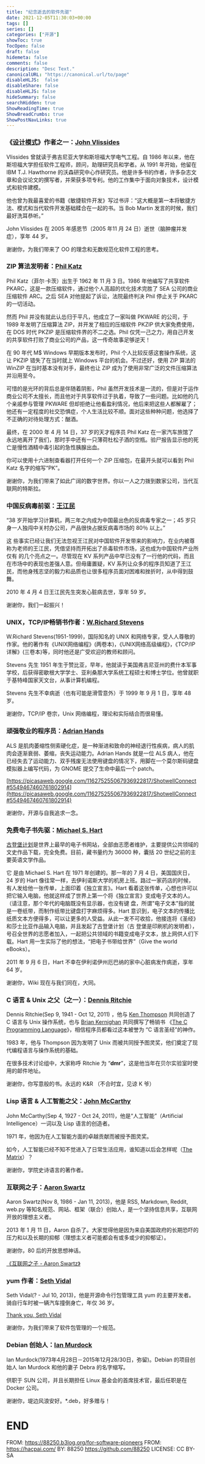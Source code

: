 ```yaml
---
title: "纪念逝去的软件先驱"
date: 2021-12-05T11:30:03+00:00
tags: []
series: []
categories: ["开源"]
showToc: true
TocOpen: false
draft: false
hidemeta: false
comments: false
description: "Desc Text."
canonicalURL: "https://canonical.url/to/page"
disableHLJS:  false
disableShare: false
disableHLJS: false
hideSummary: false
searchHidden: true
ShowReadingTime: true
ShowBreadCrumbs: true
ShowPostNavLinks: true
---
```


### 《[设计模式](http://en.wikipedia.org/wiki/Design_Patterns_%28book%29)》作者之一：[John Vlissides](http://en.wikipedia.org/wiki/John_Vlissides)

Vlissides 曾就读于弗吉尼亚大学和斯坦福大学电气工程。自 1986 年以来，他在斯坦福大学担任软件工程师，顾问，助理研究员和学者。从 1991 年开始，他留在 IBM T.J. Hawthorne 的沃森研究中心作研究员。他是许多书的作者，许多杂志文章和会议论文的撰写者，并荣获多项专利。他的工作集中于面向对象技术，设计模式和软件建模。  
  
他也曾为我最喜爱的书籍《敏捷软件开发》写过书评：“这大概是第一本将敏捷方法、模式和当代软件开发基础糅合在一起的书。当 Bob Martin 发言的时候，我们最好洗耳恭听。”  
  
John Vlissides 在 2005 年感恩节（2005 年11 月 24 日）逝世（脑肿瘤并发症），享年 44 岁。

 

谢谢你，为我们带来了 OO 的理念和无数规范化软件工程的思考。  

### ZIP 算法发明者：[Phil Katz](http://en.wikipedia.org/wiki/Phil_Katz)

Phil Katz（菲尔·卡茨）出生于 1962 年 11 月 3 日。1986 年他编写了共享软件 PKARC，这是一款压缩软件，通过他个人高超的优化技术完胜了 SEA 公司的商业压缩软件 ARC。之后 SEA 对他提起了诉讼，法院最终判决 Phil 停止关于 PKARC 的一切活动。

然而 Phil 并没有就此认怂归于平凡，他成立了一家叫做 PKWARE 的公司，于 1989 年发明了压缩算法 ZIP，并开发了相应的压缩软件 PKZIP 供大家免费使用，在 DOS 时代 PKZIP 是压缩软件界的不二之选。Phil 仅凭一己之力，用自己开发的共享软件打败了商业公司的产品，这一传奇故事足够逆天！

在 90 年代 M$ Windows 早期版本发布时，Phil 个人比较反感这套操作系统，这让 PKZIP 错失了在当时就上 Windows 平台的机会。不过还好，使用 ZIP 算法的 WinZIP 在当时基本没有对手，最终也让 ZIP 成为了使用非常广泛的文件压缩算法并沿用至今。

可惜的是光环的背后总是伴随着阴影，Phil 虽然开发技术是一流的，但是对于运作商业公司不太擅长，而且他对于共享软件过于执着，导致了一些问题。比如他的几个亲戚参与管理 PKWARE 但却拒绝让他看盈利情况，他后来把这些人都解雇了；他还有一定程度的社交恐惧症，个人生活比较不顺。面对这些种种问题，他选择了不正确的对待处理方式：酗酒。

最终，在 2000 年 4 月 14 日，37 岁的天才程序员 Phil Katz 在一家汽车旅馆了永远地离开了我们，那时手中还有一只薄荷杜松子酒的空瓶。验尸报告显示他的死亡是慢性酒精中毒引起的急性胰腺出血。

你可以使用十六进制查看器打开任何一个 ZIP 压缩包，在最开头就可以看到 Phil Katz 名字的缩写“PK”。

谢谢你，为我们带来了如此广阔的数字世界。你以一人之力拨到数家公司，当代互联网的特斯拉。  

### 中国反病毒前驱：[王江民](http://baike.baidu.com/view/82709.htm)

“38 岁开始学习计算机，两三年之内成为中国最出色的反病毒专家之一；45 岁只身一人独闯中关村办公司，产品很快占据反病毒市场的 80％ 以上。”  
  
这 些事实已经让我们无法忽视王江民对中国软件开发带来的影响力，在业内被尊称为老师的王江民，凭借坚持而开拓出了杀毒软件市场，这也成为中国软件产业所仅有 的几个亮点之一。尽管现在 KV 系列产品中早已没有了一行他的代码，而且在市场中的表现也差强人意。但毋庸置疑，KV 系列让众多的程序员知道了王江民，而他身残志坚的毅力和品质也让很多程序员面对困难和挫折时，从中得到鼓舞。  
  
2010 年 4 月 4 日王江民先生突发心脏病去世，享年 59 岁。

 

谢谢你，我们一起振兴！

  

### UNIX，TCP/IP畅销书作者：[W.Richard Stevens](http://en.wikipedia.org/wiki/W._Richard_Stevens)

W.Richard Stevens(1951-1999)，国际知名的 UNIX 和网络专家，受人人尊敬的作家。他的著作有《UNIX网络编程》(两卷本)，《UNIX网络高级编程》，《TCP/IP详解》(三卷本)等，同时他还是广受欢迎的教师和顾问。  
  
Stevens 先生 1951 年生于赞比亚，早年，他就读于美国弗吉尼亚州的费什本军事学校，后获得密歇根大学学士、亚利桑那大学系统工程硕士和博士学位。他曾就职于基特峰国家天文台，从事计算机编程。  
  
Stevens 先生不幸病逝（也有可能是滑雪意外）于 1999 年 9 月 1 日，享年 48 岁。

 

谢谢你，TCP/IP 卷宗，Unix 网络编程，理论和实际结合而很易懂。

  

### 顽强敬业的程序员：[Adrian Hands](http://blog.ahands.org/)

ALS 是肌肉萎缩性侧索硬化症，是一种渐进和致命的神经退行性疾病，病人的肌肉会逐渐衰弱、萎缩，丧失运动能力。Adrian Hands 就是一位 ALS 病人，他在已经失去了运动能力、双手残废无法使用键盘的情况下，用脚在一个莫尔斯码键盘模拟器上编写代码，为 GNOME 提交了生命中最后一个 patch。  
  
[https://picasaweb.google.com/116275255067936922817/ShotwellConnect#5549467460761802914](https://picasaweb.google.com/116275255067936922817/ShotwellConnect#5549467460761802914)  

谢谢你，开源与自我追求一念。

### 免费电子书先驱：[Michael S. Hart](http://en.wikipedia.org/wiki/Michael_S._Hart)

[古登堡计划](http://www.gutenberg.org/)是世界上最早的电子书网站，全部由志愿者维护，主要提供公共领域的文史作品下载，完全免费。目前，藏书量约为 36000 种，囊括 20 世纪之前的主要英语文学作品。  
  
它 是由 Michael S. Hart 在 1971 年创建的。那一年的 7 月 4 日，美国国庆日，24 岁的 Hart 像往常一样，去伊利诺斯大学的机房上班。路过一家药店的时候，有人发给他一张传单，上面印着《独立宣言》。Hart 看着这张传单，心想也许可以把它输入电脑，他就这样成了世界上第一个将《独立宣言》变成电子文本的人。（请注意，那个年代的电脑既没有显示器，也没有键 盘，所谓"电子文本"指的就是一卷纸带，而制作纸带比键盘打字麻烦得多。Hart 意识到，电子文本的传播比纸质文本方便得多，可以让更多的人受益。从此一发不可收拾，他接连将《圣经》和莎士比亚作品输入电脑，并且发起了古登堡计划（古 登堡是印刷机的发明者），号召全世界的志愿者加入，一起把公共领域的书籍变成电子文本，放上网供人们下载。Hart 用一生实际了他的想法，“把电子书带给世界”（Give the world eBooks）。  
  
2011 年 9 月 6 日，Hart 不幸在伊利诺伊州厄巴纳的家中心脏病发作病逝，享年 64 岁。

 

谢谢你，Wiki 现在与我们同在，大同。 

### C 语言 & Unix 之父（之一）：[Dennis Ritchie](http://en.wikipedia.org/wiki/Dennis_Ritchie)

Dennis Ritchie(Sep 9, 1941 - Oct 12, 2011) ，他与 [Ken Thompson](http://en.wikipedia.org/wiki/Ken_Thompson_%28programmer%29 "Ken Thompson (programmer)") 共同创造了 C 语言与 Unix 操作系统，也与 [Brian Kernighan](http://en.wikipedia.org/wiki/Brian_Kernighan) 共同撰写了畅销书 《[The C Programming Language](http://en.wikipedia.org/wiki/The_C_Programming_Language_%28book%29 "The C Programming Language (book)")》，相信程序员都看过这本被誉为 “C 语言圣经”的神作。

1983 年，他与 Thompson 因为发明了 Unix 而被共同授予图灵奖，他们奠定了现代编程语言与操作系统的基础。

在很多技术讨论组中，大家称呼 Ritchie 为 “**dmr**”，这是他当年在贝尔实验室时使用的邮件地址。

谢谢你，你写意般的书。永远的 K&R （不合时宜，见谅 K 爷） 

### Lisp 语言 & 人工智能之父：[John McCarthy](http://en.wikipedia.org/wiki/John_McCarthy_%28computer_scientist%29#Major_publications)

John McCarthy(Sep 4, 1927 - Oct 24, 2011)，他是“人工智能”（Artificial Intelligence）一词以及 Lisp 语言的创造者。

1971 年，他因为在人工智能方面的卓越贡献而被授予图灵奖。

如今，人工智能已经不知不觉进入了日常生活应用，谁知道以后会怎样呢（[The Matrix](http://www.imdb.com/title/tt0133093/)）？  

谢谢你，学院史诗语言的著作者。

### 互联网之子：[Aaron Swartz](http://en.wikipedia.org/wiki/Aaron_Swartz)

Aaron Swartz(Nov 8, 1986 - Jan 11, 2013)，他是 RSS, Markdown, Reddit, web.py 等知名规范、网站、框架（联合）创始人，是一个坚持信息共享，互联网开放的理想主义者。

2013 年 1 月 11 日，Aaron 自杀了。大家觉得他是因为来自美国政府的长期恐吓的压力和以及长期的抑郁（理想主义者可能都会有或多或少的抑郁证）。

谢谢你，80 后的开放思想神话。

[《互联网之子 - Aaron Swartz》](http://coolshell.cn/articles/11928.html)

### yum 作者：[Seth Vidal](http://www.redhat.com/en/about/blog/thank-you-seth-vidal)

Seth Vidal(? - Jul 10, 2013)，他是开源命令行包管理工具 yum 的主要开发者。骑自行车时被一辆汽车撞倒身亡，年仅 36 岁。

[Thank you, Seth Vidal](http://www.redhat.com/en/about/blog/thank-you-seth-vidal)

[](http://www.redhat.com/en/about/blog/thank-you-seth-vidal)谢谢你，为我们带来了软件包管理的一个规范。

### Debian 创始人：[Ian Murdock](https://zh.wikipedia.org/wiki/%E4%BC%8A%E6%81%A9%C2%B7%E9%BB%98%E5%A4%9A%E5%85%8B)

Ian Murdock(1973年4月28日－2015年12月28/30日，弥留)。Debian 的项目创始人 Ian Murdock 和他的妻子 Debra 的名字缩写。

供职于 SUN 公司，并且长期担任 Linux 基金会的首席技术官，最后任职是在 Docker 公司。

谢谢你，堤边风浪安好。*.deb，好多赠与！

# END

FROM: https://88250.b3log.org/for-software-pioneers
FROM: https://hacpai.com/
BY: 88250 https://github.com/88250
LICENSE: CC BY-SA